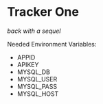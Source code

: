 # Tracker One

_back with a sequel_

Needed Environment Variables:
* APPID
* APIKEY
* MYSQL_DB
* MYSQL_USER
* MYSQL_PASS
* MYSQL_HOST
